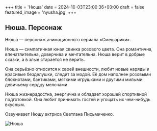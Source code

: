 +++
title = 'Нюша'
date = 2024-10-03T23:00:36+03:00
draft = false
featured_image = 'nyusha.jpg'
+++
## Нюша. Персонаж

Нюша — персонаж анимационного сериала «Смешарики».

Нюша — симпатичная юная свинка розового цвета. Она романтична, впечатлительна, доверчива и мечтательна. Нюша верит в добрые сказки, а в злые старается не верить.

Она серьёзно относится к своей внешности, любит новые наряды и красивые безделушки, следит за модой. Её дом наполнен розовыми блокнотами, бантиками, мягкими игрушками и другими милыми девичьему сердцу мелочами.

Нюша жизнерадостна, энергична и обладает хорошей спортивной подготовкой. Она любит принимать гостей и угощать их чем-нибудь вкусным.

Озвучивает Нюшу актриса Светлана Письмиченко.

![Нюша](https://avatars.mds.yandex.net/i?id=dcd68b7e65f0af81c8a95f7fe2b13930_l-5258298-images-thumbs&n=13)